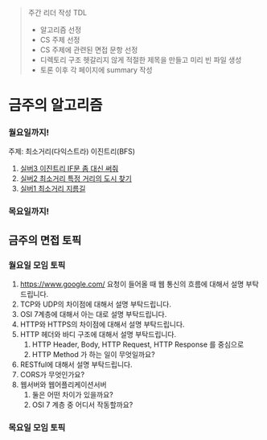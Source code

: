 > 주간 리더 작성 TDL
> - 알고리즘 선정
> - CS 주제 선정 
> - CS 주제에 관련된 면접 문항 선정
> - 디렉토리 구조 헷갈리지 않게 적절한 제목을 만들고 미리 빈 파일 생성
> - 토론 이후 각 페이지에 summary 작성

# 금주의 알고리즘

### 월요일까지!
주제: 최소거리(다익스트라) 이진트리(BFS)
1. [실버3 이진트리 IF문 좀 대신 써줘](https://www.acmicpc.net/problem/19637)
2. [실버2 최소거리 특정 거리의 도시 찾기](https://www.acmicpc.net/problem/18352)
3. [실버1 최소거리 지름길](https://www.acmicpc.net/problem/1446)


### 목요일까지!

## 금주의 면접 토픽

### 월요일 모임 토픽
1. https://www.google.com/ 요청이 들어올 때 웹 통신의 흐름에 대해서 설명 부탁드립니다.
2. TCP와 UDP의 차이점에 대해서 설명 부탁드립니다.
3. OSI 7계층에 대해서 아는 대로 설명 부탁드립니다.
4. HTTP와 HTTPS의 차이점에 대해서 설명 부탁드립니다.
5. HTTP 헤더와 바디 구조에 대해서 설명 부탁드립니다.
    1. HTTP Header, Body, HTTP Request, HTTP Response 를 중심으로
    2. HTTP Method 가 하는 일이 무엇일까요?
6. RESTful에 대해서 설명 부탁드립니다.
7. CORS가 무엇인가요?
8. 웹서버와 웹어플리케이션서버
    1. 둘은 어떤 차이가 있을까요?
    2. OSI 7 계층 중 어디서 작동할까요?


### 목요일 모임 토픽
